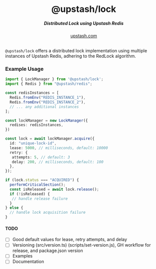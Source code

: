 <div align="center">
  <h1 align="center">@upstash/lock</h1>
  <h5>Distributed Lock using Upstash Redis</h5>
</div>

<div align="center">
  <a href="https://upstash.com?ref=@upstash/lock">upstash.com</a>
</div>
<br/>

`@upstash/lock` offers a distributed lock implementation using multiple instances of Upstash Redis, adhering to the RedLock algorithm.

### Example Usage

```typescript
import { LockManager } from '@upstash/lock';
import { Redis } from "@upstash/redis";

const redisInstances = [
  Redis.fromEnv("REDIS_INSTANCE_1"),
  Redis.fromEnv("REDIS_INSTANCE_2"),
  // ... any additional instances
];

const lockManager = new LockManager({
  redises: redisInstances,
})

const lock = await lockManager.acquire({
  id: "unique-lock-id",
  lease: 5000, // milliseconds, default: 10000
  retry: {
   attempts: 5, // default: 3
   delay: 200, // milliseconds, default: 100
  },
});

if (lock.status === "ACQUIRED") {
  performCriticalSection();
  const isReleased = await lock.release();
  if (!isReleased) {
   // handle release failure
  }
} else {
  // handle lock acquisition failure
}
```

#### TODO

- [ ] Good default values for lease, retry attempts, and delay
- [ ] Versioning (src/version.ts) (scripts/set-version.js), GH workflow for release, and package.json version
- [ ] Examples
- [ ] Documentation
